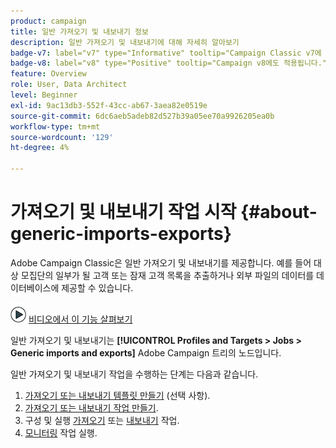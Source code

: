 ```yaml
---
product: campaign
title: 일반 가져오기 및 내보내기 정보
description: 일반 가져오기 및 내보내기에 대해 자세히 알아보기
badge-v7: label="v7" type="Informative" tooltip="Campaign Classic v7에 적용"
badge-v8: label="v8" type="Positive" tooltip="Campaign v8에도 적용됩니다."
feature: Overview
role: User, Data Architect
level: Beginner
exl-id: 9ac13db3-552f-43cc-ab67-3aea82e0519e
source-git-commit: 6dc6aeb5adeb82d527b39a05ee70a9926205ea0b
workflow-type: tm+mt
source-wordcount: '129'
ht-degree: 4%

---
```


# 가져오기 및 내보내기 작업 시작 {#about-generic-imports-exports}



Adobe Campaign Classic은 일반 가져오기 및 내보내기를 제공합니다. 예를 들어 대상 모집단의 일부가 될 고객 또는 잠재 고객 목록을 추출하거나 외부 파일의 데이터를 데이터베이스에 제공할 수 있습니다.

![](assets/do-not-localize/how-to-video.png) [비디오에서 이 기능 살펴보기](../../platform/using/exporting-and-importing-profiles.md#import-profiles-video)

일반 가져오기 및 내보내기는 **[!UICONTROL Profiles and Targets > Jobs > Generic imports and exports]** Adobe Campaign 트리의 노드입니다.

일반 가져오기 및 내보내기 작업을 수행하는 단계는 다음과 같습니다.

1. [가져오기 또는 내보내기 템플릿 만들기](../../platform/using/creating-import-export-templates.md) (선택 사항).
1. [가져오기 또는 내보내기 작업 만들기](../../platform/using/creating-import-export-jobs.md).
1. 구성 및 실행 [가져오기](../../platform/using/executing-import-jobs.md) 또는 [내보내기](../../platform/using/executing-export-jobs.md) 작업.
1. [모니터링](../../platform/using/monitoring-jobs-execution.md) 작업 실행.
